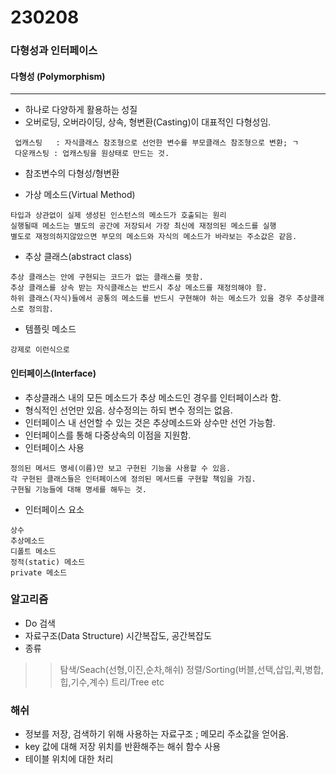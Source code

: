 # 230208
### 다형성과 인터페이스
#### 다형성 (Polymorphism)
***
- 하나로 다양하게 활용하는 성질
- 오버로딩, 오버라이딩, 상속, 형변환(Casting)이 대표적인 다형성임.
```
 업캐스팅   : 자식클래스 참조형으로 선언한 변수를 부모클래스 참조형으로 변환; ㄱ
 다운캐스팅 : 업캐스팅을 원상태로 만드는 것.
```
- 참조변수의 다형성/형변환

- 가상 메소드(Virtual Method)
```
타입과 상관없이 실제 생성된 인스턴스의 메소드가 호출되는 원리
실행될때 메소드는 별도의 공간에 저장되서 가장 최신에 재정의된 메소드를 실행
별도로 재정의하지않았으면 부모의 메소드와 자식의 메소드가 바라보는 주소값은 같음.
```

- 추상 클래스(abstract class)
```
추상 클래스는 안에 구현되는 코드가 없는 클래스를 뜻함.
추상 클래스를 상속 받는 자식클래스는 반드시 추상 메소드를 재정의해야 함.
하위 클래스(자식)들에서 공통의 메소드를 반드시 구현해야 하는 메소드가 있을 경우 추상클래스로 정의함.
```

- 템플릿 메소드
```
강제로 이런식으로 
```

#### 인터페이스(Interface)
- 추상클래스 내의 모든 메소드가 추상 메소드인 경우를 인터페이스라 함.
- 형식적인 선언만 있음. 상수정의는 하되 변수 정의는 없음.
- 인터페이스 내 선언할 수 있는 것은 추상메소드와 상수만 선언 가능함.
- 인터페이스를 통해 다중상속의 이점을 지원함.
- 인터페이스 사용
```
정의된 메서드 명세(이름)만 보고 구현된 기능을 사용할 수 있음.
각 구현된 클래스들은 인터페이스에 정의된 메서드를 구현할 책임을 가짐.
구현될 기능들에 대해 명세를 해두는 것.
```
- 인터페이스 요소
```
상수
추상메소드
디폴트 메소드
정적(static) 메소드
private 메소드
```

### 알고리즘
- Do 검색
- 자료구조(Data Structure) 시간복잡도, 공간복잡도
- 종류
>> 탐색/Seach(선형,이진,순차,해쉬)
>> 정렬/Sorting(버블,선택,삽입,퀵,병합,힙,기수,계수)
>> 트리/Tree
>> etc

### 해쉬
- 정보를 저장, 검색하기 위해 사용하는 자료구조 ; 메모리 주소값을 얻어옴.
- key 값에 대해 저장 위치를 반환해주는 해쉬 함수 사용
- 테이블 위치에 대한 처리